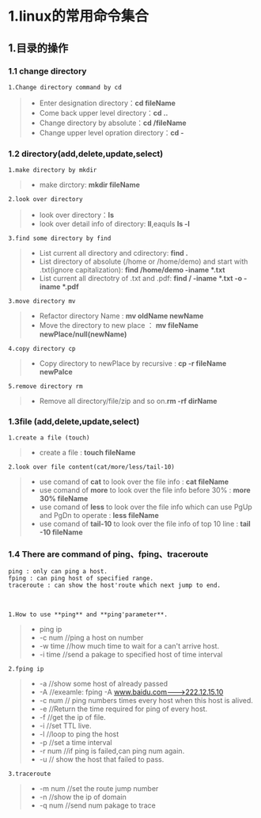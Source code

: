 # 1.linux的常用命令集合
## 1.目录的操作
### 1.1 change directory 
	1.Change directory command by cd
> + Enter designation directory：**cd fileName**  
> + Come back upper level directory：**cd ..**
> + Change directory by absolute：**cd /fileName**
> + Change upper level opration directory：**cd -**
### 1.2 directory(add,delete,update,select)
	1.make directory by mkdir
> + make dirctory: **mkdir fileName**  

	2.look over directory

> + look over directory：**ls**
> + look over detail info of directory: **ll**,eaquls **ls -l**

	3.find some directory by find
> + List current all directory and cdirectory: **find .**
> + List directory of absolute (/home or /home/demo) and start with .txt(ignore capitalization): **find /home/demo -iname \*.txt**
> + List current all directotry of .txt and .pdf: **find / -iname \*.txt -o -iname \*.pdf**

	3.move directory mv
> + Refactor directory Name : **mv oldName newName**
> + Move the directory to new place ： **mv fileName newPlace/null(newName)**

	4.copy directory cp
> + Copy directory to newPlace by recursive : **cp -r fileName newPalce**

	5.remove directory rm
> + Remove all directory/file/zip and so on.**rm -rf dirName**

### 1.3file (add,delete,update,select)
	1.create a file (touch)
> + create a file : **touch fileName**

	2.look over file content(cat/more/less/tail-10)
> + use comand of **cat** to look over the file info : **cat fileName**
> + use comand of **more** to look over the file info before 30% : **more 30% fileName**
> +  use comand of **less** to look over the file info which can use PgUp and PgDn to operate : **less fileName**
> + use comand of **tail-10** to look over the file info of top 10 line : **tail -10 fileName**

### 1.4 There are command of ping、fping、traceroute 
	ping : only can ping a host.
	fping : can ping host of specified range.
	traceroute : can show the host'route which next jump to end.  
<br>

	1.How to use **ping** and **ping'parameter**.
> + ping ip
> + -c  num    //ping a host on number
> + -w  time   //how much time to wait for a can't arrive host.
> + -i  time  //send a pakage to specified host of time interval

	2.fping ip
> + -a         //show some host of already passed
> + -A        //exeamle: fping -A www.baidu.com--->222.12.15.10
> + -c num   // ping numbers times every host when this host is alived.
> + -e      //Return the time required for ping of every host.
> + -f      //get the ip of file.
> + -i     //set TTL live.
> + -l     //loop to ping the host
> + -p    //set a time interval
> + -r num //if ping is failed,can ping num again.
> + -u   // show the host that failed to pass.

	3.traceroute 
> + -m num    //set the route jump number
> + -n        //show the ip of domain
> + -q num    //send num pakage to trace



